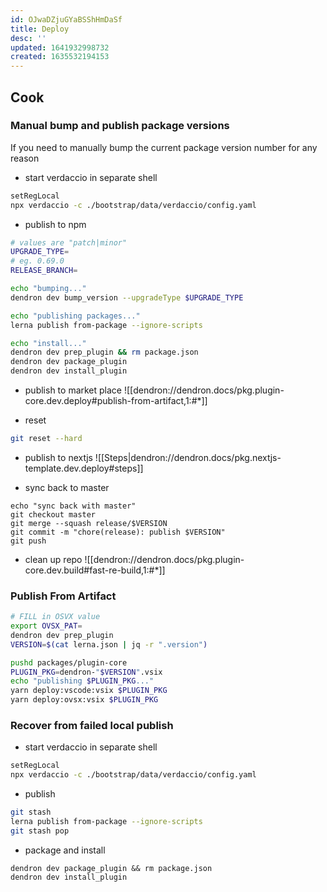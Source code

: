 ```yaml
---
id: OJwaDZjuGYaBSShHmDaSf
title: Deploy
desc: ''
updated: 1641932998732
created: 1635532194153
---
```


## Cook


### Manual bump and publish package versions

If you need to manually bump the current package version number for any reason

- start verdaccio in separate shell
```sh
setRegLocal
npx verdaccio -c ./bootstrap/data/verdaccio/config.yaml
```


- publish to npm
```sh
# values are "patch|minor"
UPGRADE_TYPE=
# eg. 0.69.0
RELEASE_BRANCH= 

echo "bumping..."
dendron dev bump_version --upgradeType $UPGRADE_TYPE

echo "publishing packages..."
lerna publish from-package --ignore-scripts

echo "install..."
dendron dev prep_plugin && rm package.json
dendron dev package_plugin 
dendron dev install_plugin
```

- publish to market place
![[dendron://dendron.docs/pkg.plugin-core.dev.deploy#publish-from-artifact,1:#*]]

- reset
```sh
git reset --hard
```

- publish to nextjs
![[Steps|dendron://dendron.docs/pkg.nextjs-template.dev.deploy#steps]]


- sync back to master
```
echo "sync back with master"
git checkout master
git merge --squash release/$VERSION
git commit -m "chore(release): publish $VERSION"
git push
```

- clean up repo
![[dendron://dendron.docs/pkg.plugin-core.dev.build#fast-re-build,1:#*]]

### Publish From Artifact

```sh
# FILL in OSVX value
export OVSX_PAT=
dendron dev prep_plugin
VERSION=$(cat lerna.json | jq -r ".version")

pushd packages/plugin-core
PLUGIN_PKG=dendron-"$VERSION".vsix
echo "publishing $PLUGIN_PKG..."
yarn deploy:vscode:vsix $PLUGIN_PKG
yarn deploy:ovsx:vsix $PLUGIN_PKG
```

### Recover from failed local publish

- start verdaccio in separate shell
```sh
setRegLocal
npx verdaccio -c ./bootstrap/data/verdaccio/config.yaml
```

- publish 
```sh
git stash
lerna publish from-package --ignore-scripts
git stash pop
```

- package and install
```
dendron dev package_plugin && rm package.json
dendron dev install_plugin
```
